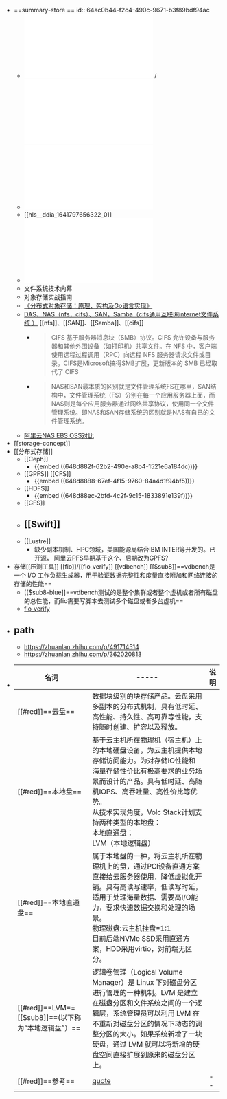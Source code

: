 - ==summary-store ==
  id:: 64ac0b44-f2c4-490c-9671-b3f89bdf94ac
	- ![数据存储技术.pdf](../assets/数据存储技术_1686999388977_0.pdf) /  ![大话存储II.pdf](../assets/大话存储II_1686998175348_0.pdf)
	- ![Ceph设计原理与实现.pdf](../assets/Ceph设计原理与实现_1686998075030_0.pdf)
	- [[hls__ddia_1641797656322_0]]
	- ![存储技术原理分析：基于Linux_2.6内核源代码.pdf](../assets/存储技术原理分析：基于Linux_2.6内核源代码_1686927795111_0.pdf)
	- 文件系统技术内幕
	- 对象存储实战指南
	- [《分布式对象存储：原理、架构及Go语言实现》](https://zhuanlan.zhihu.com/write)
	- [DAS、NAS（nfs，cifs）、SAN，Samba（cifs通用互联网internet文件系统 ）](https://blog.51cto.com/liangchaoxi/4993756)  [[nfs]]、[[SAN]]、[[Samba]]、[[cifs]]
		- > CIFS 基于服务器消息块（SMB）协议。CIFS 允许设备与服务器和其他外围设备（如打印机）共享文件。在 NFS 中，客户端使用远程过程调用（RPC）向远程 NFS 服务器请求文件或目录。CIFS是Microsoft搞得SMB扩展，更新版本的 SMB 已经取代了 CIFS
		- > NAS和SAN最本质的区别就是文件管理系统FS在哪里，SAN结构中，文件管理系统（FS）分别在每一个应用服务器上面，而NAS则是每个应用服务器通过网络共享协议，使用同一个​ ​文件管理系统​​。即NAS和SAN存储系统的区别就是NAS有自已的文件管理系统。
	- [阿里云NAS EBS OSS对比](https://help.aliyun.com/zh/nas/product-overview/comparison-of-nas-oss-and-ebs)<a class="alg-2stars"></a>
- [[storage-concept]]
- [[分布式存储]]
	- [[Ceph]]
		- {{embed ((648d882f-62b2-490e-a8b4-1521e6a184dc))}}
	- [[GPFS]]  [[CFS]]
		- {{embed ((648d8888-67ef-4f15-9760-84a4d1f94bf5))}}
	- [[HDFS]]
		- {{embed ((648d88ec-2bfd-4c2f-9c15-1833891e139f))}}
	- [[GFS]]
	- [[Swift]]
		-
	- [[Lustre]]
		- 缺少副本机制、HPC领域，美国能源局结合IBM INTER等开发的。已开源， 阿里云PFS早期基于这个、后期改为GPFS?
- 存储[[压测工具]] [[fio]]/[[fio_verify]] [[vdbench]] [[$sub8]]==vdbench是一个 I/O 工作负载生成器，用于验证数据完整性和度量直接附加和网络连接的存储的性能==
	- [[$sub8-blue]]==vdbench测试的是整个集群或者整个虚机或者所有磁盘的总性能，而fio需要写脚本去测试多个磁盘或者多台虚机==
	- [fio_verify](http://smilejay.cn/2023/03/data-correctness-testing-via-fio-verify/)
- ##  path
	- https://zhuanlan.zhihu.com/p/491714514
	- https://zhuanlan.zhihu.com/p/362020813
- |**名词**| ----- |**说明**|
  |--| -- | --|
  | [[#red]]==云盘== | 数据块级别的块存储产品。云盘采用多副本的分布式机制，具有低时延、高性能、持久性、高可靠等性能，支持随时创建、扩容以及释放。| |
  |[[#red]]==本地盘==|基于云主机所在物理机（宿主机）上的本地硬盘设备，为云主机提供本地存储访问能力。为对存储IO性能和海量存储性价比有极高要求的业务场景而设计的产品。具有低时延、高随机IOPS、高吞吐量、高性价比等优势。 <html> <br>    从技术实现角度，Volc Stack计划支持两种类型的本地盘：<br>          本地直通盘；<br>          LVM（本地逻辑盘） </html>| |
  |[[#red]]==本地直通盘==| 属于本地盘的一种，将云主机所在物理机上的盘，通过PCI设备直通方案直接给云服务器使用，降低虚拟化开销。具有高读写速率，低读写时延，适用于处理海量数据、需要高I/O能力，要求快速数据交换和处理的场景。 <html> <br>     物理磁盘:云主机挂盘=1:1 <br>     目前后端NVMe SSD采用直通方案，HDD采用virtio，对前端无区分。</html> | |
  |[[#red]]==LVM==[[$sub8]]==(以下称为“本地逻辑盘”）==|     逻辑卷管理（Logical Volume Manager）是 Linux 下对磁盘分区进行管理的一种机制。LVM 是建立在磁盘分区和文件系统之间的一个逻辑层，系统管理员可以利用 LVM 在不重新对磁盘分区的情况下动态的调整分区的大小。如果系统新增了一块硬盘，通过 LVM 就可以将新增的硬盘空间直接扩展到原来的磁盘分区上。||
  |[[#red]]==参考==| [quote](https://forum.huawei.com/enterprise/zh/thread/580934324419706880) | -- |